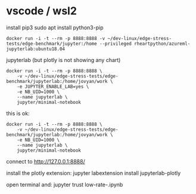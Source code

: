 
# vscode / wsl2
install pip3
sudo apt install python3-pip


```
docker run -i -t --rm -p 8888:8888 -v ~/dev-linux/edge-stress-tests/edge-benchmark/jupyter:/home --privileged rheartpython/azureml-jupyterlab:ubuntu18.04
```

jupyterlab (but plotly is not showing any chart)
```
docker run -i -t --rm -p 8888:8888 \
    -v ~/dev-linux/edge-stress-tests/edge-benchmark/jupyterlab:/home/jovyan/work \
    -e JUPYTER_ENABLE_LAB=yes \
    -e NB_UID=1000 \
    --name jupyterlab \
    jupyter/minimal-notebook
```

this is ok:
```
docker run -i -t --rm -p 8888:8888 \
    -v ~/dev-linux/edge-stress-tests/edge-benchmark/jupyterlab:/home/jovyan/work \
    -e NB_UID=1000 \
    --name jupyterlab \
    jupyter/minimal-notebook
```

connect to http://127.0.0.1:8888/

install the plotly extension:
jupyter labextension install jupyterlab-plotly

open terminal and:
jupyter trust low-rate-.ipynb


